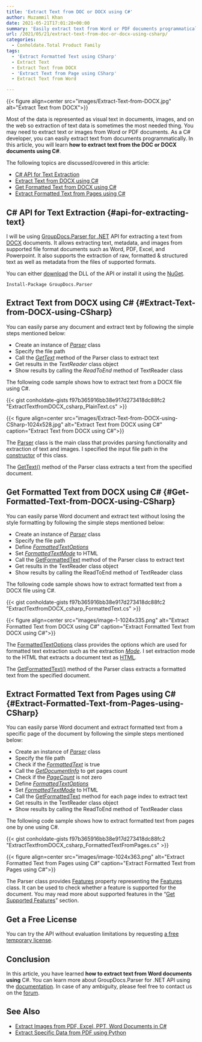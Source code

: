 ```yaml
---
title: 'Extract Text from DOC or DOCX using C#'
author: Muzammil Khan
date: 2021-05-21T17:01:28+00:00
summary: 'Easily extract text from Word or PDF documents programmatically. In this article, you will learn **how to extract text from the DOC or DOCX documents using C#**.'
url: /2021/05/21/extract-text-from-doc-or-docx-using-csharp/
categories:
  - Conholdate.Total Product Family
tags:
  - 'Extract Formatted Text using CSharp'
  - Extract Text
  - Extract Text from DOCX
  - 'Extract Text from Page using CSharp'
  - Extract Text from Word

---
```


{{< figure align=center src="images/Extract-Text-from-DOCX.jpg" alt="Extract Text from DOCX">}}
 
Most of the data is represented as visual text in documents, images, and on the web so extraction of text data is sometimes the most needed thing. You may need to extract text or images from Word or PDF documents. As a C# developer, you can easily extract text from documents programmatically. In this article, you will learn **how to extract text from the DOC or DOCX documents using C#**.

The following topics are discussed/covered in this article:

  * [C# API for Text Extraction][2]
  * [Extract Text from DOCX using C#][3]
  * [Get Formatted Text from DOCX using C#][4]
  * [Extract Formatted Text from Pages using C#][5]

## C# API for Text Extraction {#api-for-extracting-text}

I will be using [GroupDocs.Parser for .NET][6] API for extracting a text from [DOCX][7] documents. It allows extracting text, metadata, and images from supported file format documents such as Word, PDF, Excel, and Powerpoint. It also supports the extraction of raw, formatted & structured text as well as metadata from the files of supported formats.

You can either [download][8] the DLL of the API or install it using the [NuGet][9].

```
Install-Package GroupDocs.Parser
```

## Extract Text from DOCX using C# {#Extract-Text-from-DOCX-using-CSharp}

You can easily parse any document and extract text by following the simple steps mentioned below:

  * Create an instance of _[Parser][10]_ class
  * Specify the file path
  * Call the _[GetText][11]_ method of the Parser class to extract text
  * Get results in the _TextReader_ class object
  * Show results by calling the _ReadToEnd_ method of TextReader class

The following code sample shows how to extract text from a DOCX file using C#.

{{< gist conholdate-gists f97b365916bb38e917d273418dc88fc2 "ExtractTextfromDOCX_csharp_PlainText.cs" >}}

{{< figure align=center src="images/Extract-Text-from-DOCX-using-CSharp-1024x528.jpg" alt="Extract Text from DOCX using C#" caption="Extract Text from DOCX using C#">}}
 

The [Parser][10] class is the main class that provides parsing functionality and extraction of text and images. I specified the input file path in the [constructor][13] of this class.

The [GetText()][14] method of the Parser class extracts a text from the specified document.

## Get Formatted Text from DOCX using C# {#Get-Formatted-Text-from-DOCX-using-CSharp}

You can easily parse Word document and extract text without losing the style formatting by following the simple steps mentioned below:

  * Create an instance of _[Parser][10]_ class
  * Specify the file path
  * Define _[FormattedTextOptions][15]_
  * Set _[FormattedTextMode][16]_ to HTML
  * Call the [GetFormattedText][17] method of the Parser class to extract text
  * Get results in the TextReader class object
  * Show results by calling the ReadToEnd method of TextReader class

The following code sample shows how to extract formatted text from a DOCX file using C#.

{{< gist conholdate-gists f97b365916bb38e917d273418dc88fc2 "ExtractTextfromDOCX_csharp_FormattedText.cs" >}}

{{< figure align=center src="images/image-1-1024x335.png" alt="Extract Formatted Text from DOCX using C#" caption="Extract Formatted Text from DOCX using C#">}}
 

The [FormattedTextOptions][15] class provides the options which are used for formatted text extraction such as the extraction _[Mode][16]_. I set extraction mode to the HTML that extracts a document text as <a rel="noreferrer noopener"  href="https://docs.groupdocs.com/display/parsernet/HTML">HTML</a>.

The [GetFormattedText()][19] method of the Parser class extracts a formatted text from the specified document.

## Extract Formatted Text from Pages using C# {#Extract-Formatted-Text-from-Pages-using-CSharp}

You can easily parse Word document and extract formatted text from a specific page of the document by following the simple steps mentioned below:

  * Create an instance of _[Parser][10]_ class
  * Specify the file path
  * Check if the _[FormattedText][20]_ is true
  * Call the _[GetDocumentInfo][21]_ to get pages count
  * Check if the _[PageCount][22]_ is not zero
  * Define _[FormattedTextOptions][15]_
  * Set _[FormattedTextMode][16]_ to HTML
  * Call the [GetFormattedText][17] method for each page index to extract text
  * Get results in the TextReader class object
  * Show results by calling the ReadToEnd method of TextReader class

The following code sample shows how to extract formatted text from pages one by one using C#.

{{< gist conholdate-gists f97b365916bb38e917d273418dc88fc2 "ExtractTextfromDOCX_csharp_FormattedTextFromPages.cs" >}}

{{< figure align=center src="images/image-1024x363.png" alt="Extract Formatted Text from Pages using C#" caption="Extract Formatted Text from Pages using C#">}}
 

The Parser class provides [Features][24] property representing the [Features][25] class. It can be used to check whether a feature is supported for the document. You may read more about supported features in the &#8220;[Get Supported Features][26]&#8221; section.

## Get a Free License

You can try the API without evaluation limitations by requesting [a free temporary license][27].

## Conclusion

In this article, you have learned **how to extract text from Word documents using** C#. You can learn more about GroupDocs.Parser for .NET API using the [documentation][28]. In case of any ambiguity, please feel free to contact us on the [forum][29].

## See Also

  * [Extract Images from PDF, Excel, PPT, Word Documents in C#][30]
  * [Extract Specific Data from PDF using Python][31]

 [1]: https://blog.conholdate.com/wp-content/uploads/sites/27/2021/05/Extract-Text-from-DOCX.jpg
 [2]: #api-for-extracting-text
 [3]: #Extract-Text-from-DOCX-using-CSharp
 [4]: #Get-Formatted-Text-from-DOCX-using-CSharp
 [5]: #Extract-Formatted-Text-from-Pages-using-CSharp
 [6]: https://products.groupdocs.com/parser/net
 [7]: https://docs.fileformat.com/word-processing/docx/
 [8]: https://downloads.groupdocs.com/parser/net
 [9]: https://www.nuget.org/packages/GroupDocs.Parser
 [10]: https://apireference.groupdocs.com/parser/net/groupdocs.parser/parser
 [11]: https://apireference.groupdocs.com/parser/net/groupdocs.parser/parser/methods/gettext/index
 [12]: https://blog.conholdate.com/wp-content/uploads/sites/27/2021/05/Extract-Text-from-DOCX-using-CSharp.jpg
 [13]: https://apireference.groupdocs.com/parser/net/groupdocs.parser/parser/constructors/7
 [14]: https://apireference.groupdocs.com/parser/net/groupdocs.parser/parser/methods/gettext
 [15]: https://apireference.groupdocs.com/parser/net/groupdocs.parser.options/formattedtextoptions
 [16]: https://apireference.groupdocs.com/parser/net/groupdocs.parser.options/formattedtextoptions/properties/mode
 [17]: https://apireference.groupdocs.com/parser/net/groupdocs.parser/parser/methods/getformattedtext/index
 [18]: https://blog.conholdate.com/wp-content/uploads/sites/27/2021/05/image-1.png
 [19]: https://apireference.groupdocs.com/parser/net/groupdocs.parser/parser/methods/getformattedtext
 [20]: https://apireference.groupdocs.com/parser/net/groupdocs.parser.options/features/properties/formattedtext
 [21]: https://apireference.groupdocs.com/parser/net/groupdocs.parser/parser/methods/getdocumentinfo
 [22]: https://apireference.groupdocs.com/parser/net/groupdocs.parser.options/idocumentinfo/properties/pagecount
 [23]: https://blog.conholdate.com/wp-content/uploads/sites/27/2021/05/image.png
 [24]: https://apireference.groupdocs.com/parser/net/groupdocs.parser/parser/properties/features
 [25]: https://apireference.groupdocs.com/parser/net/groupdocs.parser.options/features
 [26]: https://docs.groupdocs.com/parser/net/get-supported-features/
 [27]: https://purchase.groupdocs.com/temporary-license
 [28]: https://docs.groupdocs.com/parser/net/
 [29]: https://forum.groupdocs.com/c/parser/
 [30]: https://blog.groupdocs.com/2020/10/28/extract-images-from-pdf-word-excel-ppt-using-csharp/
 [31]: https://blog.groupdocs.cloud/2021/04/28/extract-specific-data-from-pdf-using-python/







